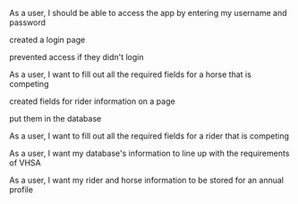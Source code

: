 As a user, I should be able to access the app by entering my username and password

created a login page

prevented access if they didn't login

As a user, I want to fill out all the required fields for a horse that is competing

created fields for rider information on a page

put them in the database


As a user, I want to fill out all the required fields for a rider that is competing


As a user, I want my database's information to line up with the requirements of VHSA


As a user, I want my rider and horse information to be stored for an annual profile
